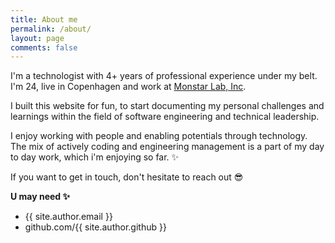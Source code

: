 ```yaml
---
title: About me
permalink: /about/
layout: page
comments: false
---
```


I'm a technologist with 4+ years of professional experience under my belt. I'm 24, live in Copenhagen and work at <a href="https://monstar-lab.com/global/" target="_blank" rel="noopener">Monstar Lab, Inc</a>. 

I built this website for fun, to start documenting my personal challenges and learnings within the field of software engineering and technical leadership.

I enjoy working with people and enabling potentials through technology. The mix of actively coding and engineering management is a part of my day to day work, which i'm enjoying so far. ✨



<!-- I have always enjoyed the aspect of building stuff since I was a kid whether it being Lego or Minecraft. Therefore when I had to make the decision to pursue a degree after highschool [ComputerScience] seemed appealing. -->


If you want to get in touch, don't hesitate to reach out 😎

**U may need ✨**

- {{ site.author.email }}
- github.com/{{ site.author.github }}
